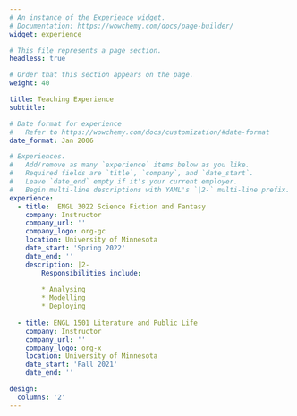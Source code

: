 ```yaml
---
# An instance of the Experience widget.
# Documentation: https://wowchemy.com/docs/page-builder/
widget: experience

# This file represents a page section.
headless: true

# Order that this section appears on the page.
weight: 40

title: Teaching Experience
subtitle:

# Date format for experience
#   Refer to https://wowchemy.com/docs/customization/#date-format
date_format: Jan 2006

# Experiences.
#   Add/remove as many `experience` items below as you like.
#   Required fields are `title`, `company`, and `date_start`.
#   Leave `date_end` empty if it's your current employer.
#   Begin multi-line descriptions with YAML's `|2-` multi-line prefix.
experience:
  - title:  ENGL 3022 Science Fiction and Fantasy
    company: Instructor
    company_url: ''
    company_logo: org-gc
    location: University of Minnesota
    date_start: 'Spring 2022'
    date_end: ''
    description: |2-
        Responsibilities include:
        
        * Analysing
        * Modelling
        * Deploying
        
  - title: ENGL 1501 Literature and Public Life
    company: Instructor
    company_url: ''
    company_logo: org-x
    location: University of Minnesota
    date_start: 'Fall 2021'
    date_end: ''

design:
  columns: '2'
---
```

